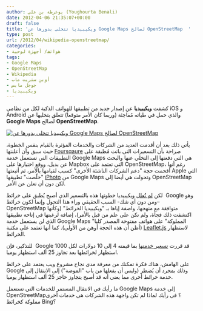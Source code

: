 ```yaml
---
author: يوغرطة بن علي (Youghourta Benali)
date: 2012-04-06 21:35:07+00:00
draft: false
title: 'ويكيبيديا تتخلى بدورها عن Google Maps لصالح OpenStreetMap  '
type: post
url: /2012/04/wikipedia-openstreetmap/
categories:
- هواتف/ أجهزة لوحية
tags:
- Google Maps
- OpenStreetMap
- Wikipedia
- أوبن ستريت ماب
- جوجل مابس
- ويكيبيديا
---
```


كشفت **ويكيبيديا** عن إصدار جديد من تطبيقها للهواتف الذكية لكل من نظامي iOS و Android والذي حمل في طياته مُفاجئة (وربما كان الأمر متوقعا) تتعلق بتخليها عن **Google Maps** لصالح **OpenStreetMap**.




[![ويكيبيديا تتخلى بدورها عن Google Maps لصالح OpenStreetMap](https://www.it-scoop.com/wp-content/uploads/2012/04/wikipedia-OpenStreetMap.png)
](https://www.it-scoop.com/wp-content/uploads/2012/04/wikipedia-OpenStreetMap.png)




يأتي ذلك بعد أن أقدمت العديد من الشركات والخدمات المؤثرة بالقيام بنفس الخطوة، حيث سبق وأن أعلنتها [Foursqaure](https://www.it-scoop.com/2012/03/foursquare-openstreetmap/) صراحة بأن التسعيرات التي باتت مُطبقة على التطبيقات التي تستعمل خدمة Google Maps هي التي دفعتها إلى التخلي عنها والبحث عن بديل، ووقع اختيارها على Mapbox التي تعتمد على OpenStreetMap، رغم أنها أقحمت حجة "دعم الشركات الناشئة الأخرى" كسبب لقيامها بالأمر، ثم أتبعتها Apple التي "خلّصت" تطبيقها [iPhoto](https://www.it-scoop.com/2012/03/apple-google-maps-openstreetmap/) من Google Maps وتحولت هي أيضا إلى OpenStreetMap لكن دون أن تعلن عن الأمر.




لكن [لم تُعلل](https://blog.wikimedia.org/2012/04/05/new-wikipedia-app-for-ios-and-an-update-for-our-android-app/) ويكيبيديا خطوتها هذه بالتسعير الذي أصبح يُطبق على خرائط  Google وهو –ومن دون أي شك- السبب الحقيقي وراء هذا التحول وإنما لكون خرائط OpenStreetMap متوافقة مع منهجها، واصفة إياها بـ "ويكيبيديا الخرائط" (وكأنها اكتشفت ذلك فجأة، ولم تكن على علم من قبل بالأمر)، إضافة لرغبتها في إتاحة تطبيقها الذي لن يستعمل خدمة Google Maps "المملوكة" على هواتف مفتوحة المصدر كليا (أظن أن هذه الحجة أوهن من الأولى). كما أنها تعتمد على مكتبة [Leaflet.js](http://leaflet.cloudmade.com/) لاستظهار الخرائط.




للتذكير، فإن  Google قد قررت [تسعير خدمتها](http://code.google.com/intl/en-US/apis/maps/faq.html#tos_pricing) بما قيمته 4 إلى 10 دولارات لكل 1000 استظهار لخرائطها بعد تجاوز 25 ألف استظهار يوميا.




على الهامش، هناك فكرة تمكنك من معرفة مدى نجاح مشروع ويب يعتمد على خرائط Google وذلك بمجرد أن يُضطر (وليس أن يفعلها من باب "الموضة") إلى الانتقال إلى خدمة خرائط أخرى مما يعني أنه قد أصبح يتجاوز حاجز 25 ألف استظهار يوميا.




ما رأيك في الانتقال المستمر للخدمات التي تستعمل Google Maps إلى خدمة OpenStreetMap؟ في رأيك لماذا لم تكن واجهة هذه الشركات هي خدمات أخرى مملوكة كخرائط Bing؟
